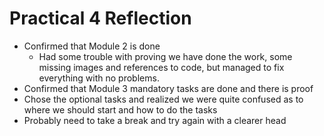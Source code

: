 # Practical 4 Reflection

* Confirmed that Module 2 is done
  *  Had some trouble with proving we have done the work, some missing images and references to code, but managed to fix everything with no problems.
*  Confirmed that Module 3 mandatory tasks are done and there is proof
*  Chose the optional tasks and realized we were quite confused as to where we should start and how to do the tasks
  *  Probably need to take a break and try again with a clearer head
